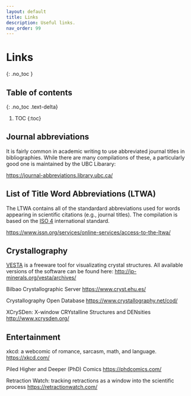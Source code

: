 ```yaml
---
layout: default
title: Links
description: Useful links.
nav_order: 99
---
```


# Links
{: .no_toc }

## Table of contents
{: .no_toc .text-delta}

1. TOC
{:toc}

## Journal abbreviations

It is fairly common in academic writing to use abbreviated journal titles in
bibliographies. While there are many compilations of these, a particularly good
one is maintained by the UBC Libarary:

<https://journal-abbreviations.library.ubc.ca/>

## List of Title Word Abbreviations (LTWA)

The LTWA contains all of the standardard abbreviations used for words appearing
in scientific citations (e.g., journal titles). The compilation is based on the
[ISO 4] international standard.

<https://www.issn.org/services/online-services/access-to-the-ltwa/>

[ISO 4]: https://en.wikipedia.org/wiki/ISO_4

## Crystallography

[VESTA] is a freeware tool for visualizating crystal structures.
All available versions of the software can be found here:
<http://jp-minerals.org/vesta/archives/>

[VESTA]: http://jp-minerals.org/vesta/en/

Bilbao Crystallographic Server
<https://www.cryst.ehu.es/>

Crystallography Open Database
<https://www.crystallography.net/cod/>

XCrySDen: X-window CRYstalline Structures and DENsities
<http://www.xcrysden.org/>

## Entertainment

xkcd: a webcomic of romance, sarcasm, math, and language.
<https://xkcd.com/>

Piled Higher and Deeper (PhD) Comics
<https://phdcomics.com/>

Retraction Watch: tracking retractions as a window into the scientific process
<https://retractionwatch.com/>

